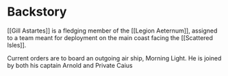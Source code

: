 # Backstory
[[Gill Astartes]] is a fledging member of the [[Legion Aeternum]], assigned to a team meant for deployment on the main coast facing the [[Scattered Isles]]. 

Current orders are to board an outgoing air ship, Morning Light. He is joined by both his captain Arnold and Private Caius